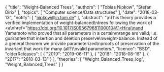 {
    "title": "Weight-Balanced Trees",
    "authors": [
        "Tobias Nipkow",
        "Stefan Dirix"
    ],
    "topics": [
        "Computer science/Data structures"
    ],
    "date": "2018-03-13",
    "notify": [
        "nipkow@in.tum.de"
    ],
    "abstract": "\nThis theory provides a verified implementation of weight-balanced\ntrees following the work of <a\nhref=\"https://doi.org/10.1017/S0956796811000104\">Hirai\nand Yamamoto</a> who proved that all parameters in a certain\nrange are valid, i.e. guarantee that insertion and deletion preserve\nweight-balance. Instead of a general theorem we provide parameterized\nproofs of preservation of the invariant that work for many (all?)\nvalid parameters.",
    "licence": "BSD",
    "olderReleases": [
        {
            "2019": "2019-06-11"
        },
        {
            "2018": "2018-08-16"
        },
        {
            "2017": "2018-03-13"
        }
    ],
    "theories": [
        "Weight_Balanced_Trees_log",
        "Weight_Balanced_Trees"
    ]
}